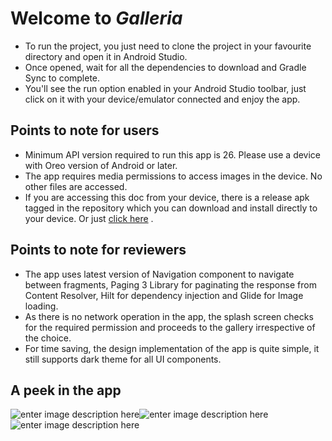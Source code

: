 # Welcome to *Galleria*

- To run the project, you just need to clone the project in your favourite directory and open it in
  Android Studio.
- Once opened, wait for all the dependencies to download and Gradle Sync to complete.
- You'll see the run option enabled in your Android Studio toolbar, just click on it with your
  device/emulator connected and enjoy the app.

## Points to note for users

- Minimum API version required to run this app is 26. Please use a device with Oreo version of
  Android or later.
- The app requires media permissions to access images in the device. No other files are accessed.
- If you are accessing this doc from your device, there is a release apk tagged in the repository
  which you can download and install directly to your device. Or
  just [click here](https://github.com/random-rachit/galleria/releases/download/release/app-release-v1.apk)
  .

## Points to note for reviewers

- The app uses latest version of Navigation component to navigate between fragments, Paging 3
  Library for paginating the response from Content Resolver, Hilt for dependency injection and Glide
  for Image loading.
- As there is no network operation in the app, the splash screen checks for the required permission
  and proceeds to the gallery irrespective of the choice.
- For time saving, the design implementation of the app is quite simple, it still supports dark
  theme for all UI components.

## A peek in the app

![enter image description here](https://res.cloudinary.com/rachitbhutani1998/image/upload/v1685190244/Screenshot_20230527-174637_i3uyw1.png)![enter image description here](https://res.cloudinary.com/rachitbhutani1998/image/upload/v1685190244/Screenshot_20230527-174721_yzzfpy.png)![enter image description here](https://res.cloudinary.com/rachitbhutani1998/image/upload/v1685190244/Screenshot_20230527-174735_hay9n8.png)